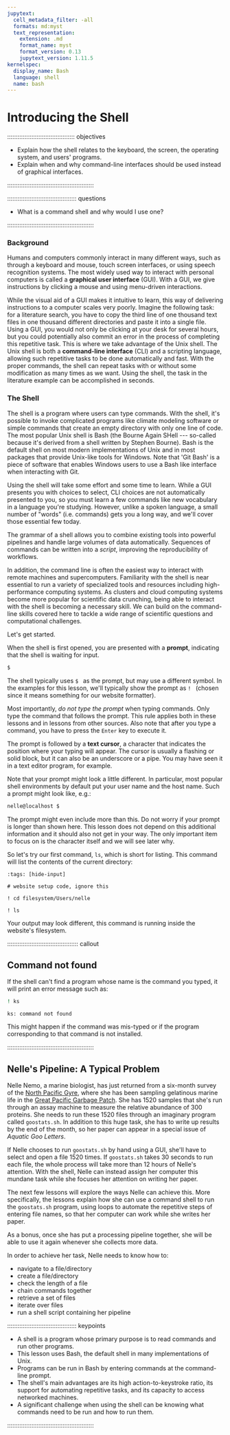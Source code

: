 ```yaml
---
jupytext:
  cell_metadata_filter: -all
  formats: md:myst
  text_representation:
    extension: .md
    format_name: myst
    format_version: 0.13
    jupytext_version: 1.11.5
kernelspec:
  display_name: Bash
  language: shell
  name: bash
---
```


# Introducing the Shell

::::::::::::::::::::::::::::::::::::::: objectives

- Explain how the shell relates to the keyboard, the screen, the operating system, and users' programs.
- Explain when and why command-line interfaces should be used instead of graphical interfaces.

::::::::::::::::::::::::::::::::::::::::::::::::::

:::::::::::::::::::::::::::::::::::::::: questions

- What is a command shell and why would I use one?

::::::::::::::::::::::::::::::::::::::::::::::::::

### Background

Humans and computers commonly interact in many different ways, such as through a keyboard and mouse,
touch screen interfaces, or using speech recognition systems.
The most widely used way to interact with personal computers is called a
**graphical user interface** (GUI).
With a GUI, we give instructions by clicking a mouse and using menu-driven interactions.

While the visual aid of a GUI makes it intuitive to learn,
this way of delivering instructions to a computer scales very poorly.
Imagine the following task:
for a literature search, you have to copy the third line of one thousand text files in one thousand
different directories and paste it into a single file.
Using a GUI, you would not only be clicking at your desk for several hours,
but you could potentially also commit an error in the process of completing this repetitive task.
This is where we take advantage of the Unix shell.
The Unix shell is both a **command-line interface** (CLI) and a scripting language,
allowing such repetitive tasks to be done automatically and fast.
With the proper commands, the shell can repeat tasks with or without some modification
as many times as we want.
Using the shell, the task in the literature example can be accomplished in seconds.

### The Shell

The shell is a program where users can type commands.
With the shell, it's possible to invoke complicated programs like climate modeling software
or simple commands that create an empty directory with only one line of code.
The most popular Unix shell is Bash (the Bourne Again SHell ---
so-called because it's derived from a shell written by Stephen Bourne).
Bash is the default shell on most modern implementations of Unix and in most packages that provide
Unix-like tools for Windows.
Note that 'Git Bash' is a piece of software that enables Windows users to use a Bash like interface
when interacting with Git.

Using the shell will take some effort and some time to learn.
While a GUI presents you with choices to select, CLI choices are not automatically presented to you,
so you must learn a few commands like new vocabulary in a language you're studying.
However, unlike a spoken language, a small number of "words" (i.e. commands) gets you a long way,
and we'll cover those essential few today.

The grammar of a shell allows you to combine existing tools into powerful
pipelines and handle large volumes of data automatically. Sequences of
commands can be written into a *script*, improving the reproducibility of
workflows.

In addition, the command line is often the easiest way to interact with remote machines
and supercomputers.
Familiarity with the shell is near essential to run a variety of specialized tools and resources
including high-performance computing systems.
As clusters and cloud computing systems become more popular for scientific data crunching,
being able to interact with the shell is becoming a necessary skill.
We can build on the command-line skills covered here
to tackle a wide range of scientific questions and computational challenges.

Let's get started.

When the shell is first opened, you are presented with a **prompt**,
indicating that the shell is waiting for input.

```bash
$
```

The shell typically uses `$ ` as the prompt, but may use a different symbol.
In the examples for this lesson, we'll typically show the prompt as `! ` (chosen since it means something for our website formatter).

Most importantly, *do not type the prompt* when typing commands.
Only type the command that follows the prompt.
This rule applies both in these lessons and in lessons from other sources.
Also note that after you type a command, you have to press the `Enter` key to execute it.

The prompt is followed by a **text cursor**, a character that indicates the position where your
typing will appear.
The cursor is usually a flashing or solid block, but it can also be an underscore or a pipe.
You may have seen it in a text editor program, for example.

Note that your prompt might look a little different. In particular, most popular shell
environments by default put your user name and the host name. Such
a prompt might look like, e.g.:

```bash
nelle@localhost $
```

The prompt might even include more than this. Do not worry if your prompt is longer than shown here. This lesson does not depend on this additional information and it
should also not get in your way. The only important item to focus on is the
character itself and we will see later why.

So let's try our first command, `ls`, which is short for listing.
This command will list the contents of the current directory:

```{code-cell}
:tags: [hide-input]

# website setup code, ignore this

! cd filesystem/Users/nelle
```

```{code-cell} bash
! ls
```

Your output may look different, this command is running inside the website's filesystem.

:::::::::::::::::::::::::::::::::::::::::  callout

## Command not found

If the shell can't find a program whose name is the command you typed, it
will print an error message such as:

```bash
! ks
```

```output
ks: command not found
```

This might happen if the command was mis-typed or if the program corresponding to that command
is not installed.


::::::::::::::::::::::::::::::::::::::::::::::::::

## Nelle's Pipeline: A Typical Problem

Nelle Nemo, a marine biologist,
has just returned from a six-month survey of the
[North Pacific Gyre](https://en.wikipedia.org/wiki/North_Pacific_Gyre),
where she has been sampling gelatinous marine life in the
[Great Pacific Garbage Patch](https://en.wikipedia.org/wiki/Great_Pacific_Garbage_Patch).
She has 1520 samples that she's run through an assay machine to measure the relative abundance
of 300 proteins.
She needs to run these 1520 files through an imaginary program called `goostats.sh`.
In addition to this huge task, she has to write up results by the end of the month, so her paper
can appear in a special issue of *Aquatic Goo Letters*.

If Nelle chooses to run `goostats.sh` by hand using a GUI,
she'll have to select and open a file 1520 times.
If `goostats.sh` takes 30 seconds to run each file, the whole process will take more than 12 hours
of Nelle's attention.
With the shell, Nelle can instead assign her computer this mundane task while she focuses
her attention on writing her paper.

The next few lessons will explore the ways Nelle can achieve this.
More specifically,
the lessons explain how she can use a command shell to run the `goostats.sh` program,
using loops to automate the repetitive steps of entering file names,
so that her computer can work while she writes her paper.

As a bonus,
once she has put a processing pipeline together,
she will be able to use it again whenever she collects more data.

In order to achieve her task, Nelle needs to know how to:

- navigate to a file/directory
- create a file/directory
- check the length of a file
- chain commands together
- retrieve a set of files
- iterate over files
- run a shell script containing her pipeline



:::::::::::::::::::::::::::::::::::::::: keypoints

- A shell is a program whose primary purpose is to read commands and run other programs.
- This lesson uses Bash, the default shell in many implementations of Unix.
- Programs can be run in Bash by entering commands at the command-line prompt.
- The shell's main advantages are its high action-to-keystroke ratio, its support for automating repetitive tasks, and its capacity to access networked machines.
- A significant challenge when using the shell can be knowing what commands need to be run and how to run them.

::::::::::::::::::::::::::::::::::::::::::::::::::
